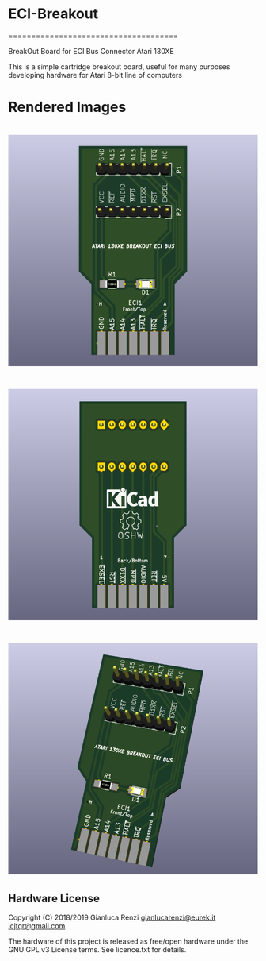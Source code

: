 # ECI-Breakout
=====================================


BreakOut Board for ECI Bus Connector Atari 130XE

This is a simple cartridge breakout board, useful for many purposes developing hardware for Atari 8-bit line of computers

# Rendered Images
# [![](images/ECI-Breakout-f.png "Board Front")](#features)
# [![](images/ECI-Breakout-b.png "Board Back")](#features)
# [![](images/ECI-Breakout.png "Board Overall")](#features)

Hardware License
---------------------------
Copyright (C) 2018/2019 Gianluca Renzi <gianlucarenzi@eurek.it> <icjtqr@gmail.com>

The hardware of this project is released as free/open hardware under the
GNU GPL v3 License terms. See licence.txt for details.

